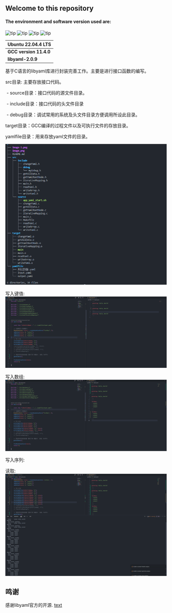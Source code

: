 ## Welcome to this repository

#### The environment and software version used are:

![tip](https://badgen.net/badge/Ubuntu/22.04LTS/black?icon=packagephobia) 		![tip](https://badgen.net/badge/C/201710L-c17/green?icon=packagephobia) 		![tip](https://badgen.net/badge/libyaml/2.0.9/red?icon=github) 		![tip](https://badgen.net/badge/GCC/11.40/orange?icon=github)

| **Ubuntu 22.04.4 LTS** |
| ------------------ |
| **GCC version 11.4.0** |
| **libyaml-2.0.9**      |

基于C语言的libyaml库进行封装完善工作。主要是进行接口函数的编写。

src目录: 主要存放接口代码。

​	- source目录：接口代码的源文件目录。

​	- include目录：接口代码的头文件目录

​		- debug目录：调试常用的系统及头文件目录方便调用所设此目录。

target目录：GCC编译的过程文件以及可执行文件的存放目录。

yamlfile目录：用来存放yaml文件的目录。

![image-20240810235018789](./image-20240810235018789.png)


写入键值:
![image-20240810235018789](./image-writeyaml.png)

写入数组:
![image-20240810235018789](./image-writeArray.png)

写入序列:


读取:
![image-20240810235018789](./image-readYaml.png)



## 鸣谢

感谢libyaml官方的开源. [text](https://github.com/yaml/libyaml)
